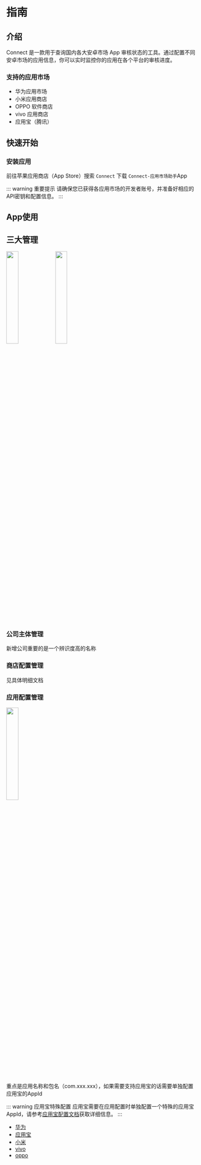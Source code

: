# 指南

## 介绍

Connect 是一款用于查询国内各大安卓市场 App 审核状态的工具。通过配置不同安卓市场的应用信息，你可以实时监控你的应用在各个平台的审核进度。

### 支持的应用市场

- 华为应用市场
- 小米应用商店  
- OPPO 软件商店
- vivo 应用商店
- 应用宝（腾讯）

## 快速开始

### 安装应用

前往苹果应用商店（App Store）搜索 `Connect` 下载 `Connect-应用市场助手`App

::: warning 重要提示
请确保您已获得各应用市场的开发者账号，并准备好相应的API密钥和配置信息。
:::

## App使用

## 三大管理

<img src = "/images/home.jpg" width="25%"/>

<img src = "/images/config.png" width="25%"/>

### 公司主体管理

新增公司重要的是一个辨识度高的名称

### 商店配置管理

见具体明细文档

### 应用配置管理

<img src = "/images/config_app.png" width="25%" />

重点是应用名称和包名（com.xxx.xxx），如果需要支持应用宝的话需要单独配置应用宝的AppId

::: warning 应用宝特殊配置
应用宝需要在应用配置时单独配置一个特殊的应用宝AppId，请参考[应用宝配置文档](./yyb.html)获取详细信息。
:::

- [华为](./huawei.html)
- [应用宝](./yyb.html)
- [小米](./xiaomi.html)
- [vivo](./vivo.html)
- [oppo](./oppo.html)